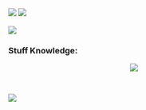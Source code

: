 <div id="cool-group">
  <img src="https://lanyard.cnrad.dev/api/1247056709881692165?showDisplayName=true&hideActivity=true"/>
  <img src="https://spotify-github-profile.kittinanx.com/api/view?uid=31znmbixpzaoquronm2udr4lxykq&cover_image=true&theme=natemoo-re&show_offline=false&background_color=000000&interchange=false&bar_color=ff005c&bar_color_cover=false">
</div>
</br>
<div id="stats">
  <img src="https://github-readme-stats.vercel.app/api?username=lovely-kui&theme=omni&show_icons=true"/>
</div>
<h3>Stuff Knowledge:</h3>
<div id="knowledge">
  <p align="center">
    <img src="https://skillicons.dev/icons?i=ts,js,lua,html,css,sass,tailwind,bootstrap,react,express,elysia,bun,nodejs,mongodb,sqlite"/>
  </p>
</div
</br>
</br>
<div id="counters">
  <p align="left">
    <img src="https://visitcount.itsvg.in/api?id=cookie-kui&label=Profile%20Views&color=5&icon=5&pretty=true"/>
  </p>
</div>
